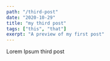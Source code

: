 ```yaml
---
path: "/third-post"
date: "2020-10-29"
title: "my third post"
tags: ["this", "that"]
exerpt: "A preview of my first post"
---
```


Lorem Ipsum third post
